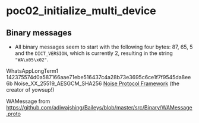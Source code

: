 # poc02_initialize_multi_device

## Binary messages

- All binary messages seem to start with the following four bytes: 87, 65, 5 and the `DICT_VERSION`, which is currently 2, resulting in the string `"WA\x05\x02"`.

WhatsAppLongTerm1
142375574d0a587166aae71ebe516437c4a28b73e3695c6ce1f7f9545da8ee6b
Noise_XX_25519_AESGCM_SHA256
[Noise Protocol Framework](https://github.com/tgalal/dissononce) (the creator of yowsup!)

WAMessage from https://github.com/adiwajshing/Baileys/blob/master/src/Binary/WAMessage.proto
